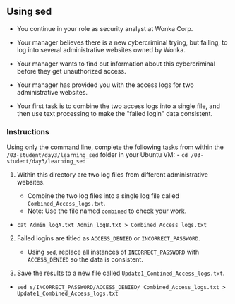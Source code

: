 ## Using sed   
  
- You continue in your role as security analyst at Wonka Corp.

- Your manager believes there is a new cybercriminal trying, but failing, to log into several administrative websites owned by Wonka.

- Your manager wants to find out information about this cybercriminal before they get unauthorized access.

- Your manager has provided you with the access logs for two administrative websites.

- Your first task is to combine the two access logs into a single file, and then use text processing to make the "failed login" data consistent.

### Instructions

Using only the command line, complete the following tasks from within the `/03-student/day3/learning_sed` folder in your Ubuntu VM:
    - `cd /03-student/day3/learning_sed`

  1. Within this directory are two log files from different administrative websites. 
  
      - Combine the two log files into a single log file called `Combined_Access_logs.txt`.
      - Note: Use the file named `combined` to check your work. 
  
  - `cat Admin_logA.txt Admin_logB.txt > Combined_Access_logs.txt`

  2. Failed logins are titled as `ACCESS_DENIED` or `INCORRECT_PASSWORD`.

     - Using `sed`, replace all instances of `INCORRECT_PASSWORD` with `ACCESS_DENIED` so the data is consistent.

  3. Save the results to a new file called `Update1_Combined_Access_logs.txt`. 

  - `sed s/INCORRECT_PASSWORD/ACCESS_DENIED/ Combined_Access_logs.txt > Update1_Combined_Access_logs.txt`


